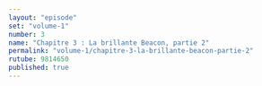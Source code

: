 ```yaml
---
layout: "episode"
set: "volume-1"
number: 3
name: "Chapitre 3 : La brillante Beacon, partie 2"
permalink: "volume-1/chapitre-3-la-brillante-beacon-partie-2"
rutube: 9814650
published: true
---
```

